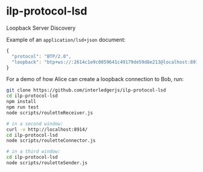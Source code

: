 # ilp-protocol-lsd
Loopback Server Discovery

Example of an `application/lsd+json` document:
```js
{
  "protocol": "BTP/2.0",
  "loopback": "btp+ws://:2614c1e9c0059641c49179de59d8e213@localhost:8913/"
}
```

For a demo of how Alice can create a loopback connection to Bob, run:
```sh
git clone https://github.com/interledgerjs/ilp-protocol-lsd
cd ilp-protocol-lsd
npm install
npm run test
node scripts/rouletteReceiver.js

# in a second window:
curl -v http://localhost:8914/
cd ilp-protocol-lsd
node scripts/rouletteConnector.js

# in a third window:
cd ilp-protocol-lsd
node scripts/rouletteSender.js
```
